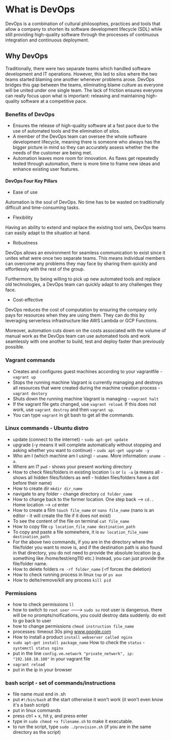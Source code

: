 # What is DevOps

DevOps is a combination of cultural philosophies, practices and tools that
allow a company to shorten its software development lifecycle (SDL) while still
providing high-quality software through the processes of continuous integration
and continuous deployment.

## Why DevOps

Traditionally, there were two separate teams which handled software development and
IT operations. However, this led to silos where the two teams started blaming one another
whenever problems arose. DevOps bridges this gap between the teams, eliminating blame
culture as everyone will be united under one single team. The lack of friction ensures 
everyone can really focus upon what is important: releasing and maintaining high-quality
software at a competitive pace.

### Benefits of DevOps

* Ensures the release of high-quality software at a fast pace due to the use of automated
tools and the elimination of silos. 
* A member of the DevOps team can oversee the whole software development lifecycle,
meaning there is someone who always has the bigger picture in mind so they can accurately
assess whether the the needs of the customer are being met.
* Automation leaves more room for innovation. As flaws get repeatedly tested through 
automation, there is more time to frame new ideas and enhance existing user features. 

#### DevOps Four Key Pillars

* Ease of use

Automation is the soul of DevOps. No time has to be wasted on traditionally difficult and time-consuming tasks. 

* Flexibility 

Having an ability to extend and replace the existing tool sets, DevOps teams can easily adapt
to the situation at hand.

* Robustness

DevOps allows an environment for seamless communication to exist since it unites what were once
two separate teams. This means individual members can overcome any problems they may face by sharing
them quickly and effortlessly with the rest of the group.

Furthermore, by being willing to pick up new automated tools and replace old technologies, a DevOps team 
can quickly adapt to any challenges they face. 

* Cost-effective

DevOps reduces the cost of computation by ensuring the company only pays for resources when they are using them. 
They can do this by leveraging serverless infrastructure like AWS Lambda or GCP Functions.

Moreover, automation cuts down on the costs associated with the volume of manual work as the DevOps team can
use automated tools and work seamlessly with one another to build, test and deploy faster than previously possible. 

### Vagrant commands

- Creates and configures guest machines according to your vagrantfile - `vagrant up`
- Stops the running machine Vagrant is currently managing and destroys all resources that were created during the machine creation process - `vagrant destory`
- Shuts down the running machine Vagrant is managing - `vagrant halt`
- If the vagrant file gets changed, use `vagrant reload`. If this does not work,
use `vagrant destroy` and then `vagrant up`.
- You can type `vagrant` in git bash to get all the commands.

### Linux commands - Ubuntu distro
- update (connect to the internet) - `sudo apt-get update`
- upgrade (-y means it will complete automatically without stopping and asking whether you want to continue) - `sudo apt-get upgrade -y`
- Who am I (which machine am I using) - `uname`. More information: `uname -a`.
- Where am I? `pwd` - shows your present working directory 
- How to check files/folders in existing location `ls` or `ls -a` (a means all - shows all hidden files/folders as well - hidden files/folders have a dot before their name)
- How to create dir `mkdir dir_name`
- navigate to any folder - change directory `cd folder_name`
- How to change back to the former location. One step back --> `cd..`
Home location --> `cd` enter
- How to create a film `touch file_name` or `nano file_name` (nano is an editor - it will create the file if it does not exist)
- To see the content of the file on terminal `cat file_name`
- How to copy file `cp location_file_name destination_path`
- To copy and paste a file somewhere, it is `mv location_file_name destination_path`
- For the above two commands, if you are in the directory where the file/folder you want to move is, and if the destination path is also found in that directory, you do not need to provide the absolute location (e.g. something like /home/test/eng110 etc.) Instead, you can just provide the file/folder name.
- How to delete folders `rm -rf folder_name` (-rf forces the deletion)
- How to check running process in linux `top` or `ps aux`
- How to delte/remove/kill any process `kill pid`

### Permissions

- how to check permissions `ll`
- how to switch to `root user` ---> `sudo su`
root user is dangerous. there will be no prompts/noifications, you
could destroy data suddenly. do exit to go back to user
- how to change permissions `chmod instruction file_name`
- processes: timeout 30s ping www.google.com
- How to install a product `install webserver called nginx`
- `sudo apt-get install package_name`
How to check the `status` - `systemctl status nginx`
- put in the line `config.vm.network "private_network", ip: "192.168.10.100"` in your vagrant file
- `vagrant reload`
- put in the ip in your browser

### bash script - set of commands/instructions

- file name must end in .sh
- put `#!/bin/bash` at the start otherwise it won't work (it won't
even know it's a bash script)
- put in linux commands
- press ctrl + x, hit y, and press enter
- type in `sudo chmod +x filename.sh` to make it executable.
- to run the script, type `sudo ./provision.sh` (if you are in
the same directory as the script)